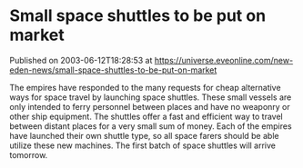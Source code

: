 # Small space shuttles to be put on market
Published on 2003-06-12T18:28:53 at https://universe.eveonline.com/new-eden-news/small-space-shuttles-to-be-put-on-market

The empires have responded to the many requests for cheap alternative ways for space travel by launching space shuttles. These small vessels are only intended to ferry personnel between places and have no weaponry or other ship equipment. The shuttles offer a fast and efficient way to travel between distant places for a very small sum of money. Each of the empires have launched their own shuttle type, so all space farers should be able utilize these new machines. The first batch of space shuttles will arrive tomorrow.
